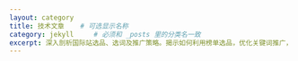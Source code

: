 ```yaml
---
layout: category
title: 技术文章    # 可选显示名称
category: jekyll     # 必须和 _posts 里的分类名一致
excerpt: 深入剖析国际站选品、选词及推广策略。揭示如何利用榜单选品，优化关键词推广，以及如何避免智能推广陷阱，助力外贸商家提升国际站运营效率。
---
```

